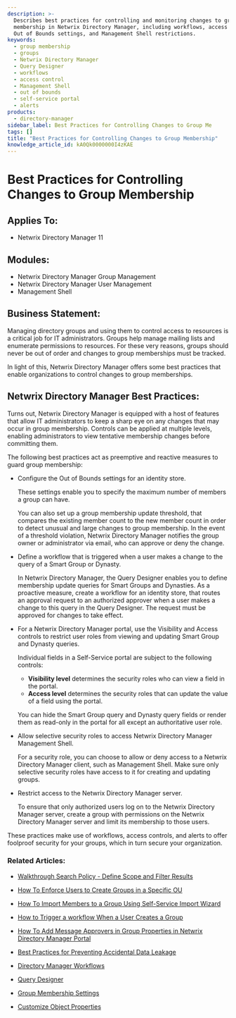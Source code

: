 ```yaml
---
description: >-
  Describes best practices for controlling and monitoring changes to group
  membership in Netwrix Directory Manager, including workflows, access controls,
  Out of Bounds settings, and Management Shell restrictions.
keywords:
  - group membership
  - groups
  - Netwrix Directory Manager
  - Query Designer
  - workflows
  - access control
  - Management Shell
  - out of bounds
  - self-service portal
  - alerts
products:
  - directory-manager
sidebar_label: Best Practices for Controlling Changes to Group Me
tags: []
title: "Best Practices for Controlling Changes to Group Membership"
knowledge_article_id: kA0Qk0000000I4zKAE
---
```


# Best Practices for Controlling Changes to Group Membership

## Applies To:

- Netwrix Directory Manager 11

## Modules:

- Netwrix Directory Manager Group Management
- Netwrix Directory Manager User Management
- Management Shell

## Business Statement:

Managing directory groups and using them to control access to resources is a critical job for IT administrators. Groups help manage mailing lists and enumerate permissions to resources. For these very reasons, groups should never be out of order and changes to group memberships must be tracked.

In light of this, Netwrix Directory Manager offers some best practices that enable organizations to control changes to group memberships.

## Netwrix Directory Manager Best Practices:

Turns out, Netwrix Directory Manager is equipped with a host of features that allow IT administrators to keep a sharp eye on any changes that may occur in group membership. Controls can be applied at multiple levels, enabling administrators to view tentative membership changes before committing them.

The following best practices act as preemptive and reactive measures to guard group membership:

- Configure the Out of Bounds settings for an identity store.

  These settings enable you to specify the maximum number of members a group can have.

  You can also set up a group membership update threshold, that compares the existing member count to the new member count in order to detect unusual and large changes to group membership. In the event of a threshold violation, Netwrix Directory Manager notifies the group owner or administrator via email, who can approve or deny the change.

- Define a workflow that is triggered when a user makes a change to the query of a Smart Group or Dynasty.

  In Netwrix Directory Manager, the Query Designer enables you to define membership update queries for Smart Groups and Dynasties. As a proactive measure, create a workflow for an identity store, that routes an approval request to an authorized approver when a user makes a change to this query in the Query Designer. The request must be approved for changes to take effect.

- For a Netwrix Directory Manager portal, use the Visibility and Access controls to restrict user roles from viewing and updating Smart Group and Dynasty queries.

  Individual fields in a Self-Service portal are subject to the following controls:

  - **Visibility level** determines the security roles who can view a field in the portal.
  - **Access level** determines the security roles that can update the value of a field using the portal.

  You can hide the Smart Group query and Dynasty query fields or render them as read-only in the portal for all except an authoritative user role.

- Allow selective security roles to access Netwrix Directory Manager Management Shell.

  For a security role, you can choose to allow or deny access to a Netwrix Directory Manager client, such as Management Shell. Make sure only selective security roles have access to it for creating and updating groups.

- Restrict access to the Netwrix Directory Manager server.

  To ensure that only authorized users log on to the Netwrix Directory Manager server, create a group with permissions on the Netwrix Directory Manager server and limit its membership to those users.

These practices make use of workflows, access controls, and alerts to offer foolproof security for your groups, which in turn secure your organization.





### Related Articles:

-  [Walkthrough Search Policy - Define Scope and Filter Results](/docs/kb/directorymanager/walkthrough-search-policy-define-scope-and-filter-results.md)

- [How To Enforce Users to Create Groups in a Specific OU](/docs/kb/directorymanager/how-to-enforce-users-to-create-groups-in-a-specific-ou.md)

- [How To Import Members to a Group Using Self-Service Import Wizard](/docs/kb/directorymanager/how-to-import-members-to-a-group-using-self-service-import-wizard.md)

- [How to Trigger a workflow When a User Сreates a Group](/docs/kb/directorymanager/how_to_trigger_a_workflow_when_a_user_сreates_a_group.md)

- [How To Add Message Approvers in Group Properties in Netwrix Directory Manager Portal](/docs/kb/directorymanager/how-to-add-message-approvers-in-group-properties-in-groupid-portal.md)

- [Best Practices for Preventing Accidental Data Leakage](/docs/kb/directorymanager/best-practices-for-preventing-accidental-data-leakage.md)
- [Directory Manager Workflows](https://docs.netwrix.com/docs/directorymanager/11_0/signin/workflow/overview)


- [Query Designer](https://docs.netwrix.com/docs/directorymanager/11_0/welcome/group/querydesigner/overview#)

- [Group Membership Settings](https://docs.netwrix.com/docs/directorymanager/11_1/admincenter/identitystore/configure/outofbounds)

- [Customize Object Properties](https://docs.netwrix.com/docs/directorymanager/11_0/signin/service/mobileservice/design/objectproperties)
